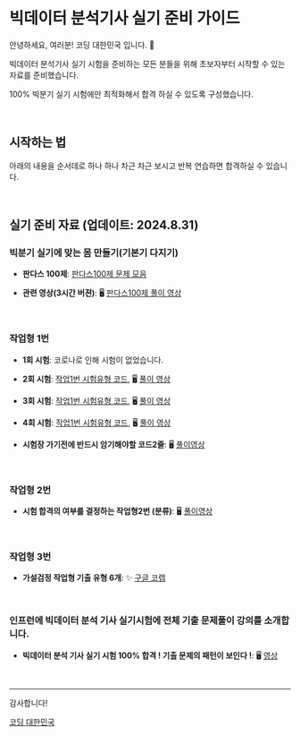 # 빅데이터 분석기사 실기 준비 가이드

안녕하세요, 여러분! 코딩 대한민국 입니다. 🌟

빅데이터 분석기사 실기 시험을 준비하는 모든 분들을 위해 초보자부터 시작할 수 있는 자료를 준비했습니다.

100% 빅분기 실기 시험에만 최적화해서 합격 하실 수 있도록 구성했습니다.

&nbsp;

## 시작하는 법

아래의 내용을 순서데로 하나 하나 차근 차근 보시고 반복 연습하면 합격하실 수 있습니다.

&nbsp;

## 실기 준비 자료 (업데이트: 2024.8.31)

### 빅분기 실기에 맞는 몸 만들기(기본기 다지기)

- **판다스 100제**: [판다스100제 문제 모음](https://www.kaggle.com/code/user245364/1-100)

- **관련 영상(3시간 버젼)**: 🖥️ [판다스100제 풀이 영상](https://youtu.be/J9XkwoCamuI?si=oEUE9-fLIxPYqzOQ)


&nbsp;

### 작업형 1번

- **1회 시험**: 코로나로 인해 시험이 없었습니다.
 
- **2회 시험**: [작업1번 시험유형 코드](https://www.kaggle.com/code/user245364/bigbungi-2-1-exam?scriptVersionId=163242970), 🖥️ [풀이 영상](https://youtu.be/LjPFuHKXxN0?si=XaydgaaO53hOTF12)
 
- **3회 시험**: [작업1번 시험유형 코드](https://www.kaggle.com/code/user245364/bigbungi-3-1-exam), 🖥️ [풀이 영상](https://youtu.be/p2eNWXmjrdc?si=i4Ov91m2EHO5sCzI)

- **4회 시험**: [작업1번 시험유형 코드](https://www.kaggle.com/code/user245364/bigbungi-4-1-exam), 🖥️ [풀이 영상](https://youtu.be/ufHJ3pAz38I)

- **시험장 가기전에 반드시 암기해야할 코드2줄**: 🖥️ [풀이영상](https://youtu.be/43--QfYfNBA?si=_PzVo9tlJFAAxwkb)


&nbsp;

### 작업형 2번

- **시험 합격의 여부를 결정하는 작업형2번 (분류)**: 🖥️ [풀이영상](https://youtu.be/fQf_oOkV_SY?si=zPY29uh5D0mr9iwo)

&nbsp;

### 작업형 3번

- **가설검정 작업형 기출 유형 6개**: ✨ [구글 코렙](https://colab.research.google.com/drive/1M3EXZssXdEw3xOTvRmFAz_pnZsmfVCGQ?usp=sharing)

&nbsp;



### 인프런에 빅데이터 분석 기사 실기시험에 전체 기출 문제풀이 강의를 소개합니다.


- **빅데이터 분석 기사 실기 시험 100% 합격 ! 기출 문제의 패턴이 보인다 !**:  🖥️ [영상](https://inf.run/ZRXQe)  



&nbsp;


---

감사합니다!

[코딩 대한민국](https://codingkorea.example.com)
